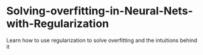 # Solving-overfitting-in-Neural-Nets-with-Regularization
Learn how to use regularization to solve overfitting and the intuitions behind it
